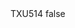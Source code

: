 <?xml version="1.0" encoding="UTF-8"?>
<CustomMetadata xmlns="http://soap.sforce.com/2006/04/metadata">
    <label>TXU514</label>
    <protected>false</protected>
</CustomMetadata>
